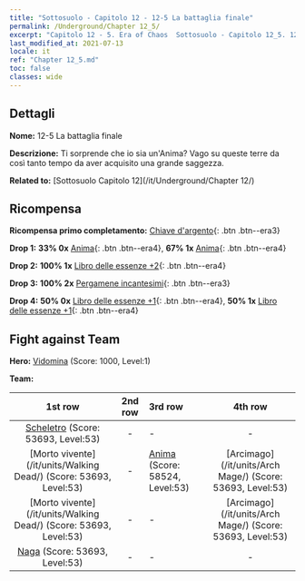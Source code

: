 ```yaml
---
title: "Sottosuolo - Capitolo 12 - 12-5 La battaglia finale"
permalink: /Underground/Chapter 12_5/
excerpt: "Capitolo 12 - 5. Era of Chaos  Sottosuolo - Capitolo 12_5. 12-5 La battaglia finale"
last_modified_at: 2021-07-13
locale: it
ref: "Chapter 12_5.md"
toc: false
classes: wide
---
```


## Dettagli

 **Nome:** 12-5 La battaglia finale

 **Descrizione:** Ti sorprende che io sia un'Anima? Vago su queste terre da così tanto tempo da aver acquisito una grande saggezza.

 **Related to:** [Sottosuolo Capitolo 12](/it/Underground/Chapter 12/)

## Ricompensa

 **Ricompensa primo completamento:** [Chiave d'argento](/ItemsIT/con_693/){: .btn .btn--era3}

 **Drop 1:** **33% 0x** [Anima](/ItemsIT/unt_210/){: .btn .btn--era4}, **67% 1x** [Anima](/ItemsIT/unt_210/){: .btn .btn--era4}

 **Drop 2:** **100% 1x** [Libro delle essenze +2](/ItemsIT/mat_53/){: .btn .btn--era4}

 **Drop 3:** **100% 2x** [Pergamene incantesimi](/ItemsIT/con_694/){: .btn .btn--era3}

 **Drop 4:** **50% 0x** [Libro delle essenze +1](/ItemsIT/mat_46/){: .btn .btn--era4}, **50% 1x** [Libro delle essenze +1](/ItemsIT/mat_46/){: .btn .btn--era4}


## Fight against Team
 **Hero:** [Vidomina](/it/heroes/Vidomina/) (Score: 1000, Level:1)

 **Team:**


  | 1st row | 2nd row | 3rd row | 4th row |
  |:----:|:----:|:----|:----:|
  | [Scheletro](/it/units/Skeleton/) (Score: 53693, Level:53)  | - | - | - |
  | [Morto vivente](/it/units/Walking Dead/) (Score: 53693, Level:53)  | - | [Anima](/it/units/Wight/) (Score: 58524, Level:53)  | [Arcimago](/it/units/Arch Mage/) (Score: 53693, Level:53)  |
  | [Morto vivente](/it/units/Walking Dead/) (Score: 53693, Level:53)  | - | - | [Arcimago](/it/units/Arch Mage/) (Score: 53693, Level:53)  |
  | [Naga](/it/units/Naga/) (Score: 53693, Level:53)  | - | - | - |


